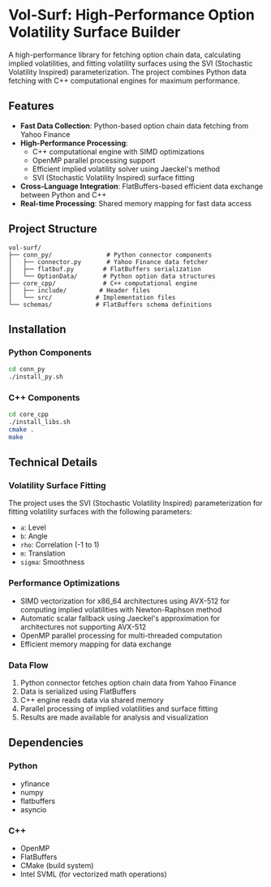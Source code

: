 # Vol-Surf: High-Performance Option Volatility Surface Builder

A high-performance library for fetching option chain data, calculating implied volatilities, and fitting volatility surfaces using the SVI (Stochastic Volatility Inspired) parameterization. The project combines Python data fetching with C++ computational engines for maximum performance.

## Features

- **Fast Data Collection**: Python-based option chain data fetching from Yahoo Finance
- **High-Performance Processing**: 
  - C++ computational engine with SIMD optimizations
  - OpenMP parallel processing support
  - Efficient implied volatility solver using Jaeckel's method
  - SVI (Stochastic Volatility Inspired) surface fitting
- **Cross-Language Integration**: FlatBuffers-based efficient data exchange between Python and C++
- **Real-time Processing**: Shared memory mapping for fast data access

## Project Structure

```
vol-surf/
├── conn_py/               # Python connector components
│   ├── connector.py       # Yahoo Finance data fetcher
│   ├── flatbuf.py        # FlatBuffers serialization
│   └── OptionData/       # Python option data structures
├── core_cpp/             # C++ computational engine
│   ├── include/         # Header files
│   └── src/            # Implementation files
└── schemas/            # FlatBuffers schema definitions
```

## Installation

### Python Components
```bash
cd conn_py
./install_py.sh
```

### C++ Components
```bash
cd core_cpp
./install_libs.sh
cmake .
make
```

## Technical Details

### Volatility Surface Fitting

The project uses the SVI (Stochastic Volatility Inspired) parameterization for fitting volatility surfaces with the following parameters:
- `a`: Level
- `b`: Angle
- `rho`: Correlation (-1 to 1)
- `m`: Translation
- `sigma`: Smoothness

### Performance Optimizations

- SIMD vectorization for x86_64 architectures using AVX-512 for computing implied volatilities with Newton-Raphson method
- Automatic scalar fallback using Jaeckel's approximation for architectures not supporting AVX-512
- OpenMP parallel processing for multi-threaded computation
- Efficient memory mapping for data exchange

### Data Flow

1. Python connector fetches option chain data from Yahoo Finance
2. Data is serialized using FlatBuffers
3. C++ engine reads data via shared memory
4. Parallel processing of implied volatilities and surface fitting
5. Results are made available for analysis and visualization

## Dependencies

### Python
- yfinance
- numpy
- flatbuffers
- asyncio

### C++
- OpenMP
- FlatBuffers
- CMake (build system)
- Intel SVML (for vectorized math operations)

